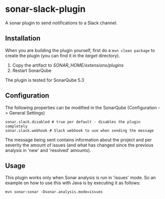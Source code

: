 # sonar-slack-plugin
A sonar plugin to send notifications to a Slack channel.

## Installation ##
When you are building the plugin yourself, first do a `mvn clean package` to create the plugin (you can find it in
the *target* directory).

1. Copy the artifact to *SONAR_HOME/extensions/plugins*
2. Restart SonarQube

The plugin is tested for SonarQube 5.3

## Configuration ##
The following properties can be modified in the SonarQube (Configuration -> General Settings)

    sonar.slack.disabled # true per default - disables the plugin completely
    sonar.slack.webhook # Slack webhook to use when sending the message
  
The message being sent contains information about the project and per severity the amount of issues (and what has
changed since the previous analysis in 'new' and 'resolved' amounts).

## Usage ##
This plugin works only when Sonar analysis is run in 'issues' mode. So an example on how to use this with Java is
by executing it as follows:

`mvn sonar:sonar -Dsonar.analysis.mode=issues`